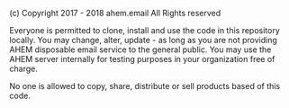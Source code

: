 (c) Copyright 2017 - 2018 ahem.email
All Rights reserved

Everyone is permitted to clone, install and use the code in this repository locally.
You may change, alter, update - as long as you are not providing AHEM disposable email service to the general public.
You may use the AHEM server internally for testing purposes in your organization free of charge.

No one is allowed to copy, share, distribute or sell products based of this code.

